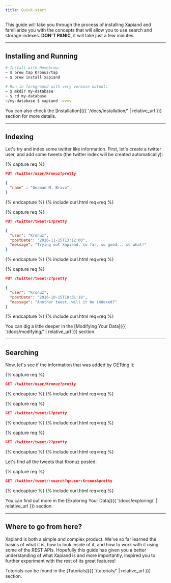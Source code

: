 ```yaml
---
title: Quick-start
---
```


This guide will take you through the process of installing Xapiand and
familiarize you with the concepts that will allow you to use search and
storage indexes. **DON'T PANIC**, it will take just a few minutes.

---

## Installing and Running

```sh
# Install with Homebrew:
~ $ brew tap Kronuz/tap
~ $ brew install xapiand

# Run in foreground with very verbose output:
~ $ mkdir my-database
~ $ cd my-database
~/my-database $ xapiand -vvvv
```

You can also check the [Installation]({{ '/docs/installation/' | relative_url }})
section for more details.

---

## Indexing

Let's try and index some twitter like information. First, let's create a
twitter user, and add some tweets (the twitter index will be created
automatically):

{% capture req %}
```json
PUT /twitter/user/Kronuz?pretty

{
  "name" : "German M. Bravo"
}
```
{% endcapture %}
{% include curl.html req=req %}


{% capture req %}
```json
PUT /twitter/tweet/1?pretty

{
  "user": "Kronuz",
  "postDate": "2016-11-15T13:12:00",
  "message": "Trying out Xapiand, so far, so good... so what!"
}
```
{% endcapture %}
{% include curl.html req=req %}


{% capture req %}
```json
PUT /twitter/tweet/2?pretty

{
  "user": "Kronuz",
  "postDate": "2016-10-15T10:31:18",
  "message": "Another tweet, will it be indexed?"
}
```
{% endcapture %}
{% include curl.html req=req %}

You can dig a little deeper in the [Modifying Your Data]({{ '/docs/modifying/' | relative_url }}) section.

---

## Searching

Now, let's see if the information that was added by GETting it:

{% capture req %}
```json
GET /twitter/user/Kronuz?pretty
```
{% endcapture %}
{% include curl.html req=req %}

{% capture req %}
```json
GET /twitter/tweet/1?pretty
```
{% endcapture %}
{% include curl.html req=req %}

{% capture req %}
```json
GET /twitter/tweet/2?pretty
```
{% endcapture %}
{% include curl.html req=req %}

Let's find all the tweets that Kronuz posted:

{% capture req %}
```json
GET /twitter/tweet/:search?q=user:Kronuz&pretty
```
{% endcapture %}
{% include curl.html req=req %}

You can find out more in the [Exploring Your Data]({{ '/docs/exploring/' | relative_url }}) section.

---

## Where to go from here?

Xapiand is both a simple and complex product. We've so far learned the basics
of what it is, how to look inside of it, and how to work with it using some of
the REST APIs. Hopefully this guide has given you a better understanding of
what Xapiand is and more importantly, inspired you to further experiment with
the rest of its great features!

Tutorials can be found in the [Tutorials]({{ '/tutorials/' | relative_url }})
section.
